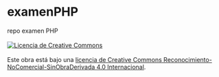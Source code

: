 # examenPHP
repo examen PHP
<br><br><a rel="license" href="http://creativecommons.org/licenses/by-nc-nd/4.0/"><img alt="Licencia de Creative Commons" style="border-width:0" src="https://i.creativecommons.org/l/by-nc-nd/4.0/88x31.png" /></a><br><br>Este obra está bajo una <a rel="license" href="http://creativecommons.org/licenses/by-nc-nd/4.0/">licencia de Creative Commons Reconocimiento-NoComercial-SinObraDerivada 4.0 Internacional</a>.
